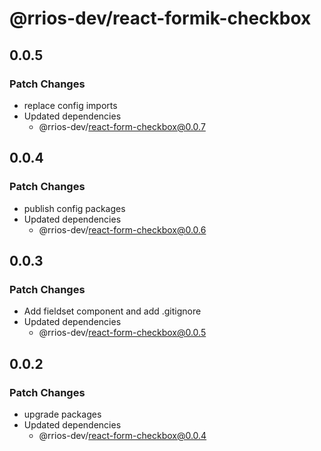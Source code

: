 # @rrios-dev/react-formik-checkbox

## 0.0.5

### Patch Changes

- replace config imports
- Updated dependencies
  - @rrios-dev/react-form-checkbox@0.0.7

## 0.0.4

### Patch Changes

- publish config packages
- Updated dependencies
  - @rrios-dev/react-form-checkbox@0.0.6

## 0.0.3

### Patch Changes

- Add fieldset component and add .gitignore
- Updated dependencies
  - @rrios-dev/react-form-checkbox@0.0.5

## 0.0.2

### Patch Changes

- upgrade packages
- Updated dependencies
  - @rrios-dev/react-form-checkbox@0.0.4
